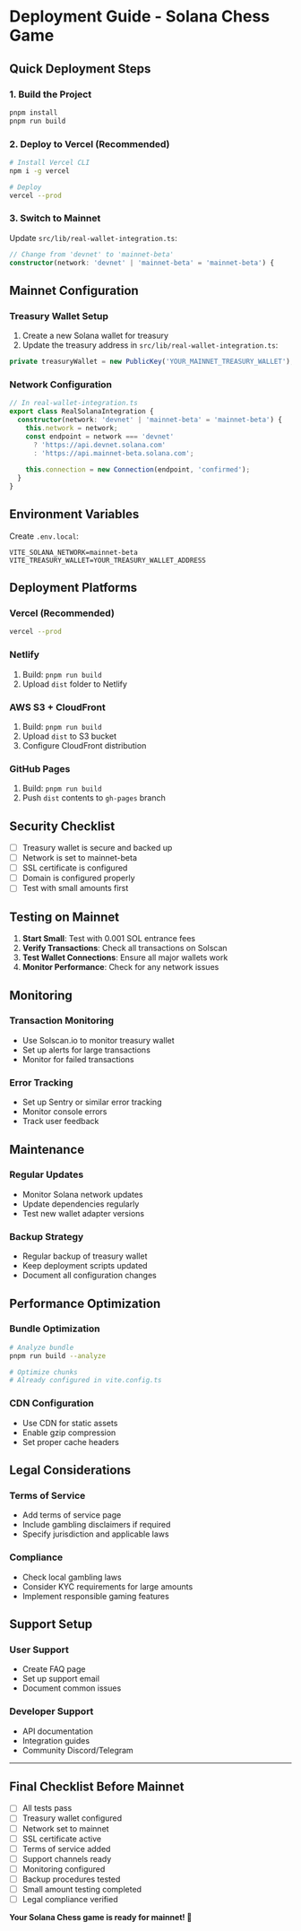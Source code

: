 # Deployment Guide - Solana Chess Game

## Quick Deployment Steps

### 1. Build the Project
```bash
pnpm install
pnpm run build
```

### 2. Deploy to Vercel (Recommended)
```bash
# Install Vercel CLI
npm i -g vercel

# Deploy
vercel --prod
```

### 3. Switch to Mainnet
Update `src/lib/real-wallet-integration.ts`:
```typescript
// Change from 'devnet' to 'mainnet-beta'
constructor(network: 'devnet' | 'mainnet-beta' = 'mainnet-beta') {
```

## Mainnet Configuration

### Treasury Wallet Setup
1. Create a new Solana wallet for treasury
2. Update the treasury address in `src/lib/real-wallet-integration.ts`:
```typescript
private treasuryWallet = new PublicKey('YOUR_MAINNET_TREASURY_WALLET');
```

### Network Configuration
```typescript
// In real-wallet-integration.ts
export class RealSolanaIntegration {
  constructor(network: 'devnet' | 'mainnet-beta' = 'mainnet-beta') {
    this.network = network;
    const endpoint = network === 'devnet' 
      ? 'https://api.devnet.solana.com'
      : 'https://api.mainnet-beta.solana.com';
    
    this.connection = new Connection(endpoint, 'confirmed');
  }
}
```

## Environment Variables

Create `.env.local`:
```env
VITE_SOLANA_NETWORK=mainnet-beta
VITE_TREASURY_WALLET=YOUR_TREASURY_WALLET_ADDRESS
```

## Deployment Platforms

### Vercel (Recommended)
```bash
vercel --prod
```

### Netlify
1. Build: `pnpm run build`
2. Upload `dist` folder to Netlify

### AWS S3 + CloudFront
1. Build: `pnpm run build`
2. Upload `dist` to S3 bucket
3. Configure CloudFront distribution

### GitHub Pages
1. Build: `pnpm run build`
2. Push `dist` contents to `gh-pages` branch

## Security Checklist

- [ ] Treasury wallet is secure and backed up
- [ ] Network is set to mainnet-beta
- [ ] SSL certificate is configured
- [ ] Domain is configured properly
- [ ] Test with small amounts first

## Testing on Mainnet

1. **Start Small**: Test with 0.001 SOL entrance fees
2. **Verify Transactions**: Check all transactions on Solscan
3. **Test Wallet Connections**: Ensure all major wallets work
4. **Monitor Performance**: Check for any network issues

## Monitoring

### Transaction Monitoring
- Use Solscan.io to monitor treasury wallet
- Set up alerts for large transactions
- Monitor for failed transactions

### Error Tracking
- Set up Sentry or similar error tracking
- Monitor console errors
- Track user feedback

## Maintenance

### Regular Updates
- Monitor Solana network updates
- Update dependencies regularly
- Test new wallet adapter versions

### Backup Strategy
- Regular backup of treasury wallet
- Keep deployment scripts updated
- Document all configuration changes

## Performance Optimization

### Bundle Optimization
```bash
# Analyze bundle
pnpm run build --analyze

# Optimize chunks
# Already configured in vite.config.ts
```

### CDN Configuration
- Use CDN for static assets
- Enable gzip compression
- Set proper cache headers

## Legal Considerations

### Terms of Service
- Add terms of service page
- Include gambling disclaimers if required
- Specify jurisdiction and applicable laws

### Compliance
- Check local gambling laws
- Consider KYC requirements for large amounts
- Implement responsible gaming features

## Support Setup

### User Support
- Create FAQ page
- Set up support email
- Document common issues

### Developer Support
- API documentation
- Integration guides
- Community Discord/Telegram

---

## Final Checklist Before Mainnet

- [ ] All tests pass
- [ ] Treasury wallet configured
- [ ] Network set to mainnet
- [ ] SSL certificate active
- [ ] Terms of service added
- [ ] Support channels ready
- [ ] Monitoring configured
- [ ] Backup procedures tested
- [ ] Small amount testing completed
- [ ] Legal compliance verified

**Your Solana Chess game is ready for mainnet! 🚀**